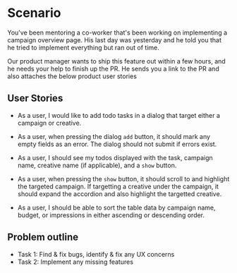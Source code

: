 # Scenario

You've been mentoring a co-worker that's been working on implementing a campaign overview page. His last day was yesterday and he told you that he tried to implement everything but ran out of time.

Our product manager wants to ship this feature out within a few hours, and he needs your help to finish up the PR. He sends you a link to the PR and also attaches the below product user stories

## User Stories

- As a user, I would like to add todo tasks in a dialog that target either a campaign or creative.

- As a user, when pressing the dialog `add` button, it should mark any empty fields as an error. The dialog should not submit if errors exist.

- As a user, I should see my todos displayed with the task, campaign name, creative name (if applicable), and a `show` button.

- As a user, when pressing the `show` button, it should scroll to and highlight the targeted campaign. If targetting a creative under the campaign, it should expand the accordion and also highlight the targetted creative.

- As a user, I should be able to sort the table data by campaign name, budget, or impressions in either ascending or descending order.

## Problem outline

- Task 1: Find & fix bugs, identify & fix any UX concerns
- Task 2: Implement any missing features
